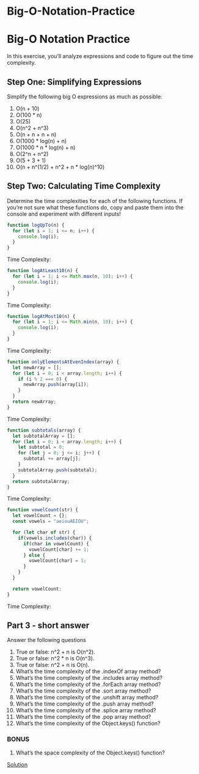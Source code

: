 # Big-O-Notation-Practice
# ****Big-O Notation Practice****

In this exercise, you’ll analyze expressions and code to figure out the time complexity.

## **Step One: Simplifying Expressions**

Simplify the following big O expressions as much as possible:

1. O(n + 10)
2. O(100 * n)
3. O(25)
4. O(n^2 + n^3)
5. O(n + n + n + n)
6. O(1000 * log(n) + n)
7. O(1000 * n * log(n) + n)
8. O(2^n + n^2)
9. O(5 + 3 + 1)
10. O(n + n^(1/2) + n^2 + n * log(n)^10)

## **Step Two: Calculating Time Complexity**

Determine the time complexities for each of the following functions. If you’re not sure what these functions do, copy and paste them into the console and experiment with different inputs!

```jsx
function logUpTo(n) {
  for (let i = 1; i <= n; i++) {
    console.log(i);
  }
}
```

Time Complexity:

```jsx
function logAtLeast10(n) {
  for (let i = 1; i <= Math.max(n, 10); i++) {
    console.log(i);
  }
}
```

Time Complexity:

```jsx
function logAtMost10(n) {
  for (let i = 1; i <= Math.min(n, 10); i++) {
    console.log(i);
  }
}
```

Time Complexity:

```jsx
function onlyElementsAtEvenIndex(array) {
  let newArray = [];
  for (let i = 0; i < array.length; i++) {
    if (i % 2 === 0) {
      newArray.push(array[i]);
    }
  }
  return newArray;
}
```

Time Complexity:

```jsx
function subtotals(array) {
  let subtotalArray = [];
  for (let i = 0; i < array.length; i++) {
    let subtotal = 0;
    for (let j = 0; j <= i; j++) {
      subtotal += array[j];
    }
    subtotalArray.push(subtotal);
  }
  return subtotalArray;
}
```

Time Complexity:

```jsx
function vowelCount(str) {
  let vowelCount = {};
  const vowels = "aeiouAEIOU";

  for (let char of str) {
    if(vowels.includes(char)) {
      if(char in vowelCount) {
        vowelCount[char] += 1;
      } else {
        vowelCount[char] = 1;
      }
    }
  }

  return vowelCount;
}
```

Time Complexity:

## **Part 3 - short answer**

Answer the following questions

1. True or false: n^2 + n is O(n^2).
2. True or false: n^2 * n is O(n^3).
3. True or false: n^2 + n is O(n).
4. What’s the time complexity of the .indexOf array method?
5. What’s the time complexity of the .includes array method?
6. What’s the time complexity of the .forEach array method?
7. What’s the time complexity of the .sort array method?
8. What’s the time complexity of the .unshift array method?
9. What’s the time complexity of the .push array method?
10. What’s the time complexity of the .splice array method?
11. What’s the time complexity of the .pop array method?
12. What’s the time complexity of the Object.keys() function?

### **BONUS**

1. What’s the space complexity of the Object.keys() function?

[Solution](https://lessons.springboard.com/Solution-05037f68d7aa4c4f8f8e380181084cca?pvs=21)
